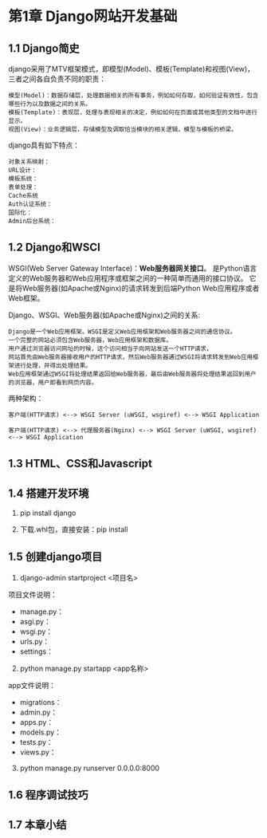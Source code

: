 # 第1章 Django网站开发基础

## 1.1 Django简史
django采用了MTV框架模式，即模型(Model)、模板(Template)和视图(View)，三者之间各自负责不同的职责：
```text
模型(Model)：数据存储层，处理数据相关的所有事务，例如如何存取，如何验证有效性，包含哪些行为以及数据之间的关系。
模板(Template)：表现层，处理与表现相关的决定，例如如何在页面或其他类型的文档中进行显示。
视图(View)：业务逻辑层，存储模型及调取恰当模块的相关逻辑，模型与模板的桥梁。
```

django具有如下特点：
```text
对象关系映射：
URL设计：
模板系统：
表单处理：
Cache系统
Auth认证系统：
国际化：
Admin后台系统：
```

## 1.2 Django和WSCI
WSGI(Web Server Gateway Interface)：**Web服务器网关接口**。
是Python语言定义的Web服务器和Web应用程序或框架之间的一种简单而通用的接口协议。
它是将Web服务器(如Apache或Nginx)的请求转发到后端Python Web应用程序或者Web框架。

Django、WSGI、Web服务器(如Apache或Nginx)之间的关系:
```text
Django是一个Web应用框架。WSGI是定义Web应用框架和Web服务器之间的通信协议。
一个完整的网站必须包含Web服务器，Web应用框架和数据库。
用户通过浏览器访问网址的时候，这个访问相当于向网站发送一个HTTP请求，
网站首先由Web服务器接收用户的HTTP请求，然后Web服务器通过WSGI将请求转发到Web应用框架进行处理，并得出处理结果。
Web应用框架通过WSGI将处理结果返回给Web服务器，最后由Web服务器将处理结果返回到用户的浏览器，用户即看到网页内容。
```

两种架构：
```text
客户端(HTTP请求) <--> WSGI Server (uWSGI, wsgiref) <--> WSGI Application

客户端(HTTP请求) <--> 代理服务器(Nginx) <--> WSGI Server (uWSGI, wsgiref) <--> WSGI Application
```

## 1.3 HTML、CSS和Javascript


## 1.4 搭建开发环境

1. pip install django

2. 下载.whl包，直接安装：pip install <filepath>


## 1.5 创建django项目

1. django-admin startproject <项目名>

项目文件说明：
+ manage.py：
+ asgi.py：
+ wsgi.py：
+ urls.py：
+ settings：

2. python manage.py startapp <app名称>

app文件说明：
+ migrations：
+ admin.py：
+ apps.py：
+ models.py：
+ tests.py：
+ views.py：

3. python manage.py runserver 0.0.0.0:8000

## 1.6 程序调试技巧


## 1.7 本章小结
